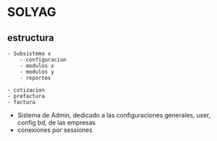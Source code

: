 # SOLYAG

## estructura

```
- Subsistema x
	- configuracion
	- modulos x
	- modulos y
	- reportes
	
- cotizacion
- prefactura
- factura
```

- Sistema de Admin, dedicado a las configuraciones generales, user, config bd, de las empresas
- conexiones por sessiones